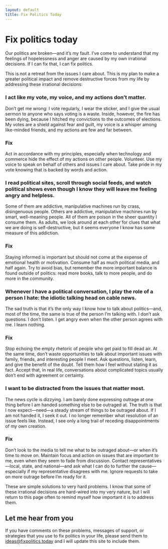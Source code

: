 ```yaml
---
layout: default
title: Fix Politics Today
---
```


# Fix politics today

Our politics are broken—and it’s my fault. I’ve come to understand that my
feelings of hopelessness and anger are caused by my own irrational decisions. If
I can fix that, I can fix politics.

This is not a retreat from the issues I care about. This is my plan to make a
greater political impact and remove destructive forces from my life by
addressing these irrational decisions:

<div class="problem header-box">
  <h3>I act like my vote, my voice, and my actions don’t matter.</h3>
  <p>Don’t get me wrong: I vote regularly, I wear the sticker, and I give the
  usual sermon to anyone who says voting is a waste. Inside, however, the fire
  has been dying, because I hitched my convictions to the outcomes of elections.
  My votes are a shield against fear and guilt, my voice is a whisper among
  like-minded friends, and my actions are few and far between.</p>
</div>

<div class="fix header-box">
  <h3>Fix</h3>
  <p>Act in accordance with my principles, especially when technology and
  commerce hide the effect of my actions on other people. Volunteer. Use my
  voice to speak on behalf of others and issues I care about. Take pride in
  my vote knowing that is backed by words and action.</p>
</div>

<div class="problem header-box">
  <h3>I read political sites, scroll through social feeds, and watch political
  shows even though I know they will leave me feeling angry and helpless.</h3>
  <p>Some of them are addictive, manipulative machines run by crass,
  disingenuous people. Others are addictive, manipulative machines run by smart,
  well-meaning people. All of them are poison in the sheer quantity I consume
  them. As adults, we look around at each other for clues that what we are doing
  is self-destructive, but it seems everyone I know has some measure of this
  addiction.</p>
</div>

<div class="fix header-box">
  <h3>Fix</h3>
  <p>Staying informed is important but should not come at the expense of
  emotional health or motivation. Consume half as much political media, and half
  again. Try to avoid bias, but remember the more important balance is found
  outside of politics: read more books, talk to more people, and do more in the
  community.</p>
</div>

<div class="problem header-box">
  <h3>Whenever I have a political conversation, I play the role of a person I
  hate: the idiotic talking head on cable news.</h3>
  <p>The sad truth is that it’s the only way I know how to talk about
  politics—and, most of the time, the same is true of the person I’m talking
  with. I don’t ask questions. I don’t listen. I get angry even when the other
  person agrees with me. I learn nothing.</p>
</div>

<div class="fix header-box">
  <h3>Fix</h3>
  <p>Stop echoing the empty rhetoric of people who get paid to fill dead air. At
  the same time, don’t waste opportunities to talk about important issues with
  family, friends, and interesting people I meet. Ask questions, listen, learn,
  and give the benefit of the doubt. Tell them how I feel without stating it as
  fact. Accept that, in real life, conversations about complicated topics
  usually don’t end with agreement or certainty.</p>
</div>

<div class="problem header-box">
  <h3>I want to be distracted from the issues that matter most.</h3>
  <p>The news cycle is dizzying. I am barely done expressing outrage at one
  thing before I am handed something else to be outraged at. The truth is that I
  now expect—need—a steady stream of things to be outraged about. If I am not
  handed it, I seek it out. I no longer remember what resolution of an issue
  feels like. Instead, I see only a long trail of receding disappointments of
  my own creation.</p>
</div>

<div class="fix header-box">
  <h3>Fix</h3>
  <p>Don’t look to the media to tell me what to be outraged about—or when it’s
  time to move on. Maintain focus and action on issues that are important to me,
  even when they seem to fade from discussion. Contact representatives—local,
  state, and national—and ask what I can do to further the cause—especially
  if my representative disagrees with me. Ignore requests to take on more
  outrage before I’m ready for it.</p>
</div>

These are simple solutions to very hard problems. I know that some of these
irrational decisions are hard-wired into my very nature, but I will return to
this page often to remind myself how important it is to address them.

## Let me hear from you

If you have comments on these problems, messages of support, or strategies that
you use to fix politics in your life, please send them to
[ideas@fixpolitics.today](mailto:ideas@fixpolitics.today) and I will update
this site to include them.
